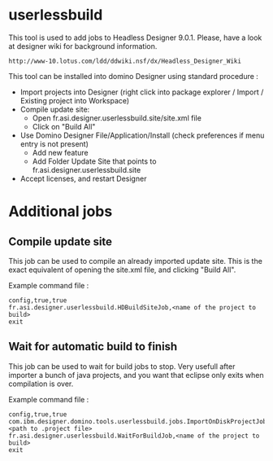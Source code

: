 # userlessbuild

This tool is used to add jobs to Headless Designer 9.0.1. Please, have a look at designer wiki for background information.

	http://www-10.lotus.com/ldd/ddwiki.nsf/dx/Headless_Designer_Wiki

This tool can be installed into domino Designer using standard procedure :

- Import projects into Designer (right click into package explorer / Import / Existing project into Workspace)
- Compile update site:
	- Open fr.asi.designer.userlessbuild.site/site.xml file 
	- Click on "Build All"
- Use Domino Designer File/Application/Install (check preferences if menu entry is not present)
	- Add new feature
	- Add Folder Update Site that points to fr.asi.designer.userlessbuild.site
- Accept licenses, and restart Designer

# Additional jobs #

## Compile update site ##

This job can be used to compile an already imported update site. This is the exact equivalent of opening the site.xml file, and clicking "Build All".

Example command file :

	config,true,true
	fr.asi.designer.userlessbuild.HDBuildSiteJob,<name of the project to build>
	exit

## Wait for automatic build to finish ##

This job can be used to wait for build jobs to stop. Very usefull after importer a bunch of java projects, and you want that eclipse only exits when compilation is over.

Example command file :

	config,true,true
	com.ibm.designer.domino.tools.userlessbuild.jobs.ImportOnDiskProjectJob,<path to .project file>
	fr.asi.designer.userlessbuild.WaitForBuildJob,<name of the project to build>
	exit